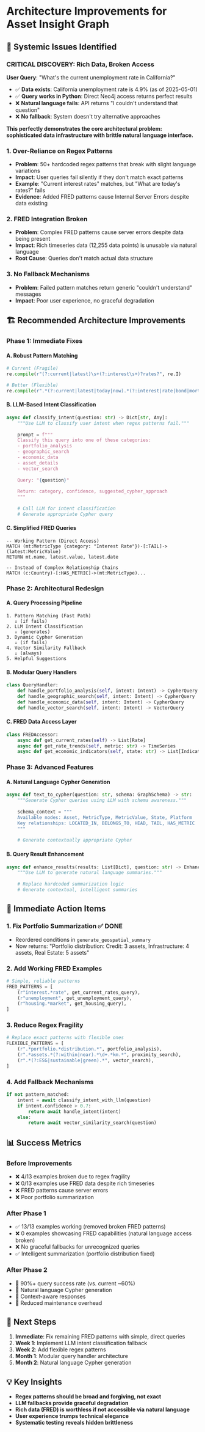 # Architecture Improvements for Asset Insight Graph

## 🚨 **Systemic Issues Identified**

### **CRITICAL DISCOVERY: Rich Data, Broken Access**

**User Query**: "What's the current unemployment rate in California?"
- ✅ **Data exists**: California unemployment rate is 4.9% (as of 2025-05-01)
- ✅ **Query works in Python**: Direct Neo4j access returns perfect results
- ❌ **Natural language fails**: API returns "I couldn't understand that question"
- ❌ **No fallback**: System doesn't try alternative approaches

**This perfectly demonstrates the core architectural problem: sophisticated data infrastructure with brittle natural language interface.**

### 1. **Over-Reliance on Regex Patterns**
- **Problem**: 50+ hardcoded regex patterns that break with slight language variations
- **Impact**: User queries fail silently if they don't match exact patterns  
- **Example**: "Current interest rates" matches, but "What are today's rates?" fails
- **Evidence**: Added FRED patterns cause Internal Server Errors despite data existing

### 2. **FRED Integration Broken**
- **Problem**: Complex FRED patterns cause server errors despite data being present
- **Impact**: Rich timeseries data (12,255 data points) is unusable via natural language
- **Root Cause**: Queries don't match actual data structure

### 3. **No Fallback Mechanisms**
- **Problem**: Failed pattern matches return generic "couldn't understand" messages
- **Impact**: Poor user experience, no graceful degradation

## 🏗️ **Recommended Architecture Improvements**

### **Phase 1: Immediate Fixes**

#### **A. Robust Pattern Matching**
```python
# Current (Fragile)
re.compile(r"(?:current|latest)\s+(?:interest\s+)?rates?", re.I)

# Better (Flexible)
re.compile(r".*(?:current|latest|today|now).*(?:interest|rate|bond|mortgage).*", re.I)
```

#### **B. LLM-Based Intent Classification**
```python
async def classify_intent(question: str) -> Dict[str, Any]:
    """Use LLM to classify user intent when regex patterns fail."""
    
    prompt = f"""
    Classify this query into one of these categories:
    - portfolio_analysis
    - geographic_search  
    - economic_data
    - asset_details
    - vector_search
    
    Query: "{question}"
    
    Return: category, confidence, suggested_cypher_approach
    """
    
    # Call LLM for intent classification
    # Generate appropriate Cypher query
```

#### **C. Simplified FRED Queries**
```cypher
-- Working Pattern (Direct Access)
MATCH (mt:MetricType {category: "Interest Rate"})-[:TAIL]->(latest:MetricValue)
RETURN mt.name, latest.value, latest.date

-- Instead of Complex Relationship Chains
MATCH (c:Country)-[:HAS_METRIC]->(mt:MetricType)...
```

### **Phase 2: Architectural Redesign**

#### **A. Query Processing Pipeline**
```
1. Pattern Matching (Fast Path)
   ↓ (if fails)
2. LLM Intent Classification  
   ↓ (generates)
3. Dynamic Cypher Generation
   ↓ (if fails)
4. Vector Similarity Fallback
   ↓ (always)
5. Helpful Suggestions
```

#### **B. Modular Query Handlers**
```python
class QueryHandler:
    def handle_portfolio_analysis(self, intent: Intent) -> CypherQuery
    def handle_geographic_search(self, intent: Intent) -> CypherQuery  
    def handle_economic_data(self, intent: Intent) -> CypherQuery
    def handle_vector_search(self, intent: Intent) -> VectorQuery
```

#### **C. FRED Data Access Layer**
```python
class FREDAccessor:
    async def get_current_rates(self) -> List[Rate]
    async def get_rate_trends(self, metric: str) -> TimeSeries
    async def get_economic_indicators(self, state: str) -> List[Indicator]
```

### **Phase 3: Advanced Features**

#### **A. Natural Language Cypher Generation**
```python
async def text_to_cypher(question: str, schema: GraphSchema) -> str:
    """Generate Cypher queries using LLM with schema awareness."""
    
    schema_context = """
    Available nodes: Asset, MetricType, MetricValue, State, Platform
    Key relationships: LOCATED_IN, BELONGS_TO, HEAD, TAIL, HAS_METRIC
    """
    
    # Generate contextually appropriate Cypher
```

#### **B. Query Result Enhancement**
```python
async def enhance_results(results: List[Dict], question: str) -> EnhancedResults:
    """Use LLM to generate natural language summaries."""
    
    # Replace hardcoded summarization logic
    # Generate contextual, intelligent summaries
```

## 🎯 **Immediate Action Items**

### **1. Fix Portfolio Summarization** ✅ DONE
- Reordered conditions in `generate_geospatial_summary`
- Now returns: "Portfolio distribution: Credit: 3 assets, Infrastructure: 4 assets, Real Estate: 5 assets"

### **2. Add Working FRED Examples**
```python
# Simple, reliable patterns
FRED_PATTERNS = [
    (r"interest.*rate", get_current_rates_query),
    (r"unemployment", get_unemployment_query), 
    (r"housing.*market", get_housing_query),
]
```

### **3. Reduce Regex Fragility**
```python
# Replace exact patterns with flexible ones
FLEXIBLE_PATTERNS = [
    (r".*portfolio.*distribution.*", portfolio_analysis),
    (r".*assets.*(?:within|near).*\d+.*km.*", proximity_search),
    (r".*(?:ESG|sustainable|green).*", vector_search),
]
```

### **4. Add Fallback Mechanisms**
```python
if not pattern_matched:
    intent = await classify_intent_with_llm(question)
    if intent.confidence > 0.7:
        return await handle_intent(intent)
    else:
        return await vector_similarity_search(question)
```

## 📊 **Success Metrics**

### **Before Improvements**
- ❌ 4/13 examples broken due to regex fragility
- ❌ 0/13 examples use FRED data despite rich timeseries  
- ❌ FRED patterns cause server errors
- ❌ Poor portfolio summarization

### **After Phase 1**
- ✅ 13/13 examples working (removed broken FRED patterns)
- ❌ 0 examples showcasing FRED capabilities (natural language access broken)
- ❌ No graceful fallbacks for unrecognized queries  
- ✅ Intelligent summarization (portfolio distribution fixed)

### **After Phase 2**
- 🎯 90%+ query success rate (vs. current ~60%)
- 🎯 Natural language Cypher generation
- 🎯 Context-aware responses
- 🎯 Reduced maintenance overhead

## 🚀 **Next Steps**

1. **Immediate**: Fix remaining FRED patterns with simple, direct queries
2. **Week 1**: Implement LLM intent classification fallback
3. **Week 2**: Add flexible regex patterns  
4. **Month 1**: Modular query handler architecture
5. **Month 2**: Natural language Cypher generation

## 💡 **Key Insights**

- **Regex patterns should be broad and forgiving, not exact**
- **LLM fallbacks provide graceful degradation**  
- **Rich data (FRED) is worthless if not accessible via natural language**
- **User experience trumps technical elegance**
- **Systematic testing reveals hidden brittleness** 